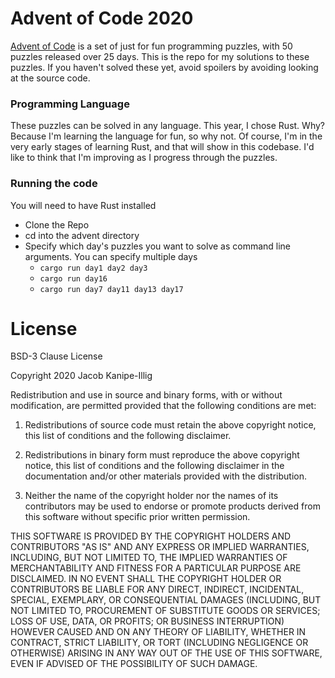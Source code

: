 # Advent of Code 2020
[Advent of Code](https://adventofcode.com/2020) is a set of just for fun programming puzzles, with 50 puzzles released over 25 days. This is the repo for my solutions to these puzzles. If you haven't solved these yet, avoid spoilers by avoiding looking at the source code.

### Programming Language
These puzzles can be solved in any language. This year, I chose Rust. Why? Because I'm learning the language for fun, so why not. Of course, I'm in the very early stages of learning Rust, and that will show in this codebase. I'd like to think that I'm improving as I progress through the puzzles.

### Running the code
You will need to have Rust installed
* Clone the Repo
* cd into the advent directory
* Specify which day's puzzles you want to solve as command line arguments. You can specify multiple days
  * `cargo run day1 day2 day3`
  * `cargo run day16`
  * `cargo run day7 day11 day13 day17`

# License
BSD-3 Clause License

Copyright 2020 Jacob Kanipe-Illig

Redistribution and use in source and binary forms, with or without modification, are permitted provided that the following conditions are met:

1. Redistributions of source code must retain the above copyright notice, this list of conditions and the following disclaimer.

2. Redistributions in binary form must reproduce the above copyright notice, this list of conditions and the following disclaimer in the documentation and/or other materials provided with the distribution.

3. Neither the name of the copyright holder nor the names of its contributors may be used to endorse or promote products derived from this software without specific prior written permission.

THIS SOFTWARE IS PROVIDED BY THE COPYRIGHT HOLDERS AND CONTRIBUTORS "AS IS" AND ANY EXPRESS OR IMPLIED WARRANTIES, INCLUDING, BUT NOT LIMITED TO, THE IMPLIED WARRANTIES OF MERCHANTABILITY AND FITNESS FOR A PARTICULAR PURPOSE ARE DISCLAIMED. IN NO EVENT SHALL THE COPYRIGHT HOLDER OR CONTRIBUTORS BE LIABLE FOR ANY DIRECT, INDIRECT, INCIDENTAL, SPECIAL, EXEMPLARY, OR CONSEQUENTIAL DAMAGES (INCLUDING, BUT NOT LIMITED TO, PROCUREMENT OF SUBSTITUTE GOODS OR SERVICES; LOSS OF USE, DATA, OR PROFITS; OR BUSINESS INTERRUPTION) HOWEVER CAUSED AND ON ANY THEORY OF LIABILITY, WHETHER IN CONTRACT, STRICT LIABILITY, OR TORT (INCLUDING NEGLIGENCE OR OTHERWISE) ARISING IN ANY WAY OUT OF THE USE OF THIS SOFTWARE, EVEN IF ADVISED OF THE POSSIBILITY OF SUCH DAMAGE.